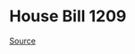 # House Bill 1209

[Source](http://lawfilesext.leg.wa.gov/biennium/2021-22/Xml/Bills/House%20Bills/1209.xml)